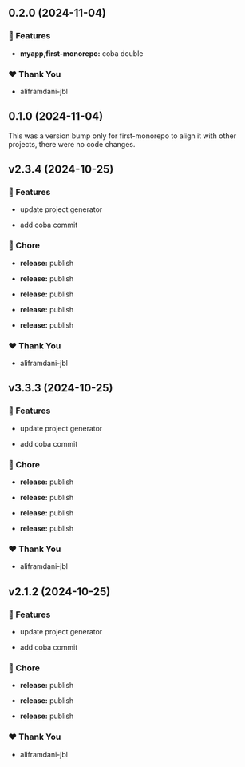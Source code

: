 ## 0.2.0 (2024-11-04)


### 🚀 Features

- **myapp,first-monorepo:** coba double


### ❤️  Thank You

- aliframdani-jbl

## 0.1.0 (2024-11-04)

This was a version bump only for first-monorepo to align it with other projects, there were no code changes.

## v2.3.4 (2024-10-25)


### 🚀 Features

- update project generator

- add coba commit


### 🏡 Chore

- **release:** publish

- **release:** publish

- **release:** publish

- **release:** publish

- **release:** publish


### ❤️  Thank You

- aliframdani-jbl

## v3.3.3 (2024-10-25)


### 🚀 Features

- update project generator

- add coba commit


### 🏡 Chore

- **release:** publish

- **release:** publish

- **release:** publish

- **release:** publish


### ❤️  Thank You

- aliframdani-jbl

## v2.1.2 (2024-10-25)


### 🚀 Features

- update project generator

- add coba commit


### 🏡 Chore

- **release:** publish

- **release:** publish

- **release:** publish


### ❤️  Thank You

- aliframdani-jbl